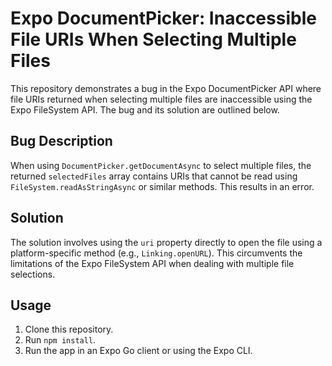 # Expo DocumentPicker: Inaccessible File URIs When Selecting Multiple Files

This repository demonstrates a bug in the Expo DocumentPicker API where file URIs returned when selecting multiple files are inaccessible using the Expo FileSystem API.  The bug and its solution are outlined below.

## Bug Description

When using `DocumentPicker.getDocumentAsync` to select multiple files, the returned `selectedFiles` array contains URIs that cannot be read using `FileSystem.readAsStringAsync` or similar methods.  This results in an error.

## Solution

The solution involves using the `uri` property directly to open the file using a platform-specific method (e.g., `Linking.openURL`). This circumvents the limitations of the Expo FileSystem API when dealing with multiple file selections.

## Usage

1. Clone this repository.
2. Run `npm install`.
3. Run the app in an Expo Go client or using the Expo CLI.